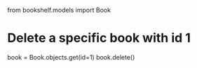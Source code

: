 from bookshelf.models import Book

# Delete a specific book with id 1
book = Book.objects.get(id=1)
book.delete()

